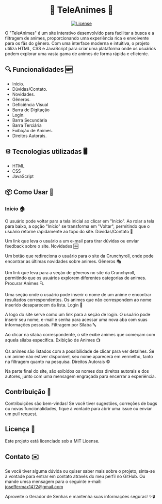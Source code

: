 <h1 align="center">🎥 TeleAnimes 👾</h1>

<p align="center">
  <a href="https://opensource.org/licenses/MIT">
    <img src="https://img.shields.io/badge/License-MIT-blue.svg" alt="License">
  </a>
</p>

O "TeleAnimes" é um site interativo desenvolvido para facilitar a busca e a filtragem de animes, proporcionando uma experiência rica e envolvente para os fãs do gênero. Com uma interface moderna e intuitiva, o projeto utiliza HTML, CSS e JavaScript para criar uma plataforma onde os usuários podem explorar uma vasta gama de animes de forma rápida e eficiente.

## 🔍 Funcionalidades 🆕

- Início.
- Dúvidas/Contato.
- Novidades.
- Gêneros.
- Deficiência Visual
- Barra de Digitação
- Login.
- Barra Secundária	
- Barra Terciária
- Exibição de Animes.
- Direitos Autorais.

## ⚙️ Tecnologias utilizadas 🖥️

- HTML
- CSS
- JavaScript

## 📦 Como Usar 📄

### Início 🏠

 O usuário pode voltar para a tela inicial ao clicar em "Início". Ao rolar a tela para baixo, a opção "Início" se transforma em "Voltar", permitindo que o usuário retorne rapidamente ao topo do site.
Dúvidas/Contato 📧

Um link que leva o usuário a um e-mail para tirar dúvidas ou enviar feedback sobre o site.
Novidades 🆕

Um botão que redireciona o usuário para o site da Crunchyroll, onde pode encontrar as últimas novidades sobre animes.
Gêneros 🎭

Um link que leva para a seção de gêneros no site da Crunchyroll, permitindo que os usuários explorem diferentes categorias de animes.
Procurar Animes 🔍

Uma seção onde o usuário pode inserir o nome de um anime e encontrar resultados correspondentes.
Os animes que não correspondem ao nome inserido desaparecem da lista.
Login 🔑

A logo do site serve como um link para a seção de login.
O usuário pode inserir seu nome, e-mail e senha para acessar uma nova aba com suas informações pessoais.
Filtragem por Sílaba 🔤

Ao clicar na sílaba correspondente, o site exibe animes que começam com aquela sílaba específica.
Exibição de Animes 📺

Os animes são listados com a possibilidade de clicar para ver detalhes.
Se um anime não estiver disponível, seu nome aparecerá em vermelho, tanto na filtragem quanto na pesquisa.
Direitos Autorais ©️

Na parte final do site, são exibidos os nomes dos direitos autorais e dos autores, junto com uma mensagem engraçada para encerrar a experiência.

## Contribuição 🤝

Contribuições são bem-vindas! Se você tiver sugestões, correções de bugs ou novas funcionalidades, fique à vontade para abrir uma issue ou enviar um pull request.

## Licença 📜
Este projeto está licenciado sob a MIT License.

## Contato ✉️
Se você tiver alguma dúvida ou quiser saber mais sobre o projeto, sinta-se à vontade para entrar em contato através do meu perfil no GitHub. Ou mande umsa mensagem para o seguinte e-mail: joseffermax1472@gmail.com

Aproveite o Gerador de Senhas e mantenha suas informações seguras! ✨🔒
